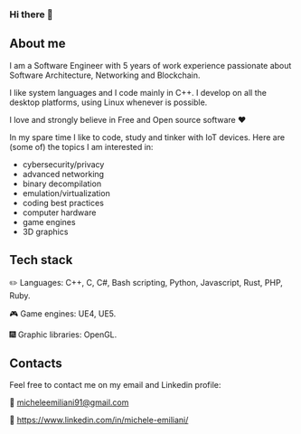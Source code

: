 ### Hi there 👋

## About me

I am a Software Engineer with 5 years of work experience passionate about Software Architecture, Networking and Blockchain.

I like system languages and I code mainly in C++.
I develop on all the desktop platforms, using Linux whenever is possible.

I love and strongly believe in Free and Open source software ❤️

In my spare time I like to code, study and tinker with IoT devices.
Here are (some of) the topics I am interested in:
- cybersecurity/privacy
- advanced networking
- binary decompilation
- emulation/virtualization
- coding best practices
- computer hardware
- game engines
- 3D graphics

## Tech stack

✏️ Languages: C++, C, C#, Bash scripting, Python, Javascript, Rust, PHP, Ruby.

🎮 Game engines: UE4, UE5.

🎆 Graphic libraries: OpenGL.

## Contacts

Feel free to contact me on my email and Linkedin profile:

📧 micheleemiliani91@gmail.com

💼 https://www.linkedin.com/in/michele-emiliani/
